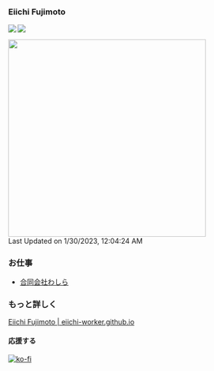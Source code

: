 ### Eiichi Fujimoto

<a href="https://github.com/anuraghazra/github-readme-stats">
  <img align="left" src="https://github-readme-stats.vercel.app/api?username=eiichi-worker&count_private=true&show_icons=true" />
</a>
<a href="https://github.com/anuraghazra/github-readme-stats">
  <img src="https://github-readme-stats.vercel.app/api/top-langs/?username=eiichi-worker" />
</a>

<!--START_SECTION:lapras-card-->
<a href="https://lapras.com/public/eiichi" target="_blank" rel="noopener noreferrer"><img src="https://lapras-card-generator.vercel.app/api/svg?e=3.21&b=2.85&i=3.19&b1=%23ff7b00&b2=%23ffcead&i1=%23fea743&i2=%23fed6a9&l=ja" width="400" ></a>  
Last Updated on 1/30/2023, 12:04:24 AM
<!--END_SECTION:lapras-card-->

### お仕事

- [合同会社わしら](https://washira.co/)

### もっと詳しく
[Eiichi Fujimoto | eiichi-worker.github.io](https://eiichi-worker.github.io)

#### 応援する

[![ko-fi](https://ko-fi.com/img/githubbutton_sm.svg)](https://ko-fi.com/M4M351104)
